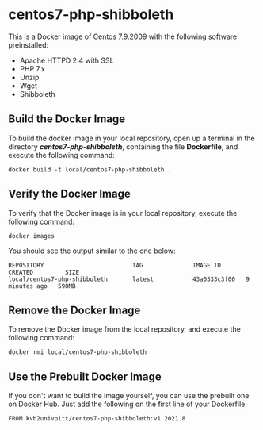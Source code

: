 # centos7-php-shibboleth

This is a Docker image of Centos 7.9.2009 with the following software preinstalled:

- Apache HTTPD 2.4 with SSL
- PHP 7.x
- Unzip
- Wget
- Shibboleth

## Build the Docker Image

To build the docker image in your local repository, open up a terminal in the directory ***centos7-php-shibboleth***, containing the file **Dockerfile**, and execute the following command:

```
docker build -t local/centos7-php-shibboleth .
```

## Verify the Docker Image

To verify that the Docker image is in your local repository, execute the following command:

```
docker images
```

You should see the output similar to the one below:

```
REPOSITORY                         TAG              IMAGE ID       CREATED         SIZE
local/centos7-php-shibboleth       latest           43a0333c3f00   9 minutes ago   598MB
```

## Remove the Docker Image

To remove the Docker image from the local repository, and execute the following command:

```
docker rmi local/centos7-php-shibboleth
```

## Use the Prebuilt Docker Image

If you don't want to build the image yourself, you can use the prebuilt one on Docker Hub.  Just add the following on the first line of your Dockerfile:

```docker
FROM kvb2univpitt/centos7-php-shibboleth:v1.2021.8
```
